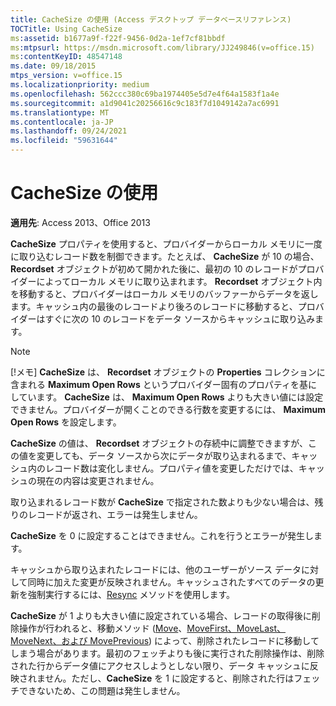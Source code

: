 ```yaml
---
title: CacheSize の使用 (Access デスクトップ データベースリファレンス)
TOCTitle: Using CacheSize
ms:assetid: b1677a9f-f22f-9456-0d2a-1ef7cf81bbdf
ms:mtpsurl: https://msdn.microsoft.com/library/JJ249846(v=office.15)
ms:contentKeyID: 48547148
ms.date: 09/18/2015
mtps_version: v=office.15
ms.localizationpriority: medium
ms.openlocfilehash: 562ccc380c69ba1974405e5d7e4f64a1583f1a4e
ms.sourcegitcommit: a1d9041c20256616c9c183f7d1049142a7ac6991
ms.translationtype: MT
ms.contentlocale: ja-JP
ms.lasthandoff: 09/24/2021
ms.locfileid: "59631644"
---
```

# <a name="using-cachesize"></a>CacheSize の使用

**適用先**: Access 2013、Office 2013

**CacheSize** プロパティを使用すると、プロバイダーからローカル メモリに一度に取り込むレコード数を制御できます。たとえば、 **CacheSize** が 10 の場合、 **Recordset** オブジェクトが初めて開かれた後に、最初の 10 のレコードがプロバイダーによってローカル メモリに取り込まれます。 **Recordset** オブジェクト内を移動すると、プロバイダーはローカル メモリのバッファーからデータを返します。キャッシュ内の最後のレコードより後ろのレコードに移動すると、プロバイダーはすぐに次の 10 のレコードをデータ ソースからキャッシュに取り込みます。

> [!NOTE]
> [!メモ] **CacheSize** は、 **Recordset** オブジェクトの **Properties** コレクションに含まれる **Maximum Open Rows** というプロバイダー固有のプロパティを基にしています。 **CacheSize** は、 **Maximum Open Rows** よりも大きい値には設定できません。プロバイダーが開くことのできる行数を変更するには、 **Maximum Open Rows** を設定します。

**CacheSize** の値は、 **Recordset** オブジェクトの存続中に調整できますが、この値を変更しても、データ ソースから次にデータが取り込まれるまで、キャッシュ内のレコード数は変化しません。プロパティ値を変更しただけでは、キャッシュの現在の内容は変更されません。

取り込まれるレコード数が **CacheSize** で指定された数よりも少ない場合は、残りのレコードが返され、エラーは発生しません。

**CacheSize** を 0 に設定することはできません。これを行うとエラーが発生します。

キャッシュから取り込まれたレコードには、他のユーザーがソース データに対して同時に加えた変更が反映されません。キャッシュされたすべてのデータの更新を強制実行するには、[Resync](resync-method-ado.md) メソッドを使用します。

**CacheSize** が 1 よりも大きい値に設定されている場合、レコードの取得後に削除操作が行われると、移動メソッド ([Move](move-method-ado.md)、[MoveFirst、MoveLast、MoveNext、および MovePrevious](movefirst-movelast-movenext-and-moveprevious-methods-ado.md)) によって、削除されたレコードに移動してしまう場合があります。最初のフェッチよりも後に実行された削除操作は、削除された行からデータ値にアクセスしようとしない限り、データ キャッシュに反映されません。ただし、**CacheSize** を 1 に設定すると、削除された行はフェッチできないため、この問題は発生しません。

